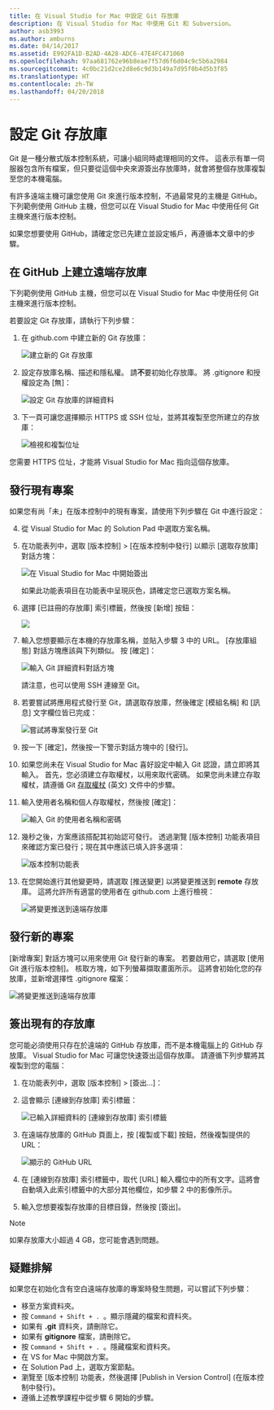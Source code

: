 ```yaml
---
title: 在 Visual Studio for Mac 中設定 Git 存放庫
description: 在 Visual Studio for Mac 中使用 Git 和 Subversion。
author: asb3993
ms.author: amburns
ms.date: 04/14/2017
ms.assetid: E992FA1D-B2AD-4A28-ADC6-47E4FC471060
ms.openlocfilehash: 97aa681762e96b8eae7f57d6f6d04c9c5b6a2984
ms.sourcegitcommit: 4c0bc21d2ce2d8e6c9d3b149a7d95f0b4d5b3f85
ms.translationtype: HT
ms.contentlocale: zh-TW
ms.lasthandoff: 04/20/2018
---
```

# <a name="setting-up-a-git-repository"></a>設定 Git 存放庫

Git 是一種分散式版本控制系統，可讓小組同時處理相同的文件。 這表示有單一伺服器包含所有檔案，但只要從這個中央來源簽出存放庫時，就會將整個存放庫複製至您的本機電腦。

有許多遠端主機可讓您使用 Git 來進行版本控制，不過最常見的主機是 GitHub。 下列範例使用 GitHub 主機，但您可以在 Visual Studio for Mac 中使用任何 Git 主機來進行版本控制。

如果您想要使用 GitHub，請確定您已先建立並設定帳戶，再遵循本文章中的步驟。 

## <a name="creating-a-remote-repo-on-github"></a>在 GitHub 上建立遠端存放庫

下列範例使用 GitHub 主機，但您可以在 Visual Studio for Mac 中使用任何 Git 主機來進行版本控制。

若要設定 Git 存放庫，請執行下列步驟：

1. 在 github.com 中建立新的 Git 存放庫：

    ![建立新的 Git 存放庫](media/version-control-git1-sml.png)

2. 設定存放庫名稱、描述和隱私權。 請**不**要初始化存放庫。 將 .gitignore 和授權設定為 [無]：

    ![設定 Git 存放庫的詳細資料](media/version-control-git2.png)

3. 下一頁可讓您選擇顯示 HTTPS 或 SSH 位址，並將其複製至您所建立的存放庫：

    ![檢視和複製位址](media/version-control-git3.png)

  您需要 HTTPS 位址，才能將 Visual Studio for Mac 指向這個存放庫。


## <a name="publishing-an-existing-project"></a>發行現有專案

如果您有尚「未」在版本控制中的現有專案，請使用下列步驟在 Git 中進行設定：

4.  從 Visual Studio for Mac 的 Solution Pad 中選取方案名稱。 

5. 在功能表列中，選取 [版本控制] > [在版本控制中發行] 以顯示 [選取存放庫] 對話方塊：

    ![在 Visual Studio for Mac 中開始簽出](media/version-control-git4-sml.png)

    如果此功能表項目在功能表中呈現灰色，請確定您已選取方案名稱。  

6. 選擇 [已註冊的存放庫] 索引標籤，然後按 [新增] 按鈕：

    ![](media/version-control-git5.png)

7. 輸入您想要顯示在本機的存放庫名稱，並貼入步驟 3 中的 URL。 [存放庫組態] 對話方塊應該與下列類似。 按 [確定]： 

    ![輸入 Git 詳細資料對話方塊](media/version-control-git6.png)

    請注意，也可以使用 SSH 連線至 Git。

8. 若要嘗試將應用程式發行至 Git，請選取存放庫，然後確定 [模組名稱] 和 [訊息] 文字欄位皆已完成：

    ![嘗試將專案發行至 Git](media/version-control-git7.png)

9. 按一下 [確定]，然後按一下警示對話方塊中的 [發行]。

10. 如果您尚未在 Visual Studio for Mac 喜好設定中輸入 Git 認證，請立即將其輸入。 首先，您必須建立存取權杖，以用來取代密碼。 如果您尚未建立存取權杖，請遵循 Git [存取權杖](https://help.github.com/articles/creating-an-access-token-for-command-line-use/) \(英文\) 文件中的步驟。

11. 輸入使用者名稱和個人存取權杖，然後按 [確定]：

    ![輸入 Git 的使用者名稱和密碼](media/version-control-git9-sml.png)

12. 幾秒之後，方案應該搭配其初始認可發行。 透過瀏覽 [版本控制] 功能表項目來確認方案已發行；現在其中應該已填入許多選項： 

    ![版本控制功能表](media/version-control-git10.png)

13. 在您開始進行其他變更時，請選取 [推送變更] 以將變更推送到 **remote** 存放庫。 這將允許所有適當的使用者在 github.com 上進行檢視： 

    ![將變更推送到遠端存放庫](media/version-control-git11.png)

## <a name="publishing-a-new-project"></a>發行新的專案

[新增專案] 對話方塊可以用來使用 Git 發行新的專案。 若要啟用它，請選取 [使用 Git 進行版本控制]。 核取方塊，如下列螢幕擷取畫面所示。 這將會初始化您的存放庫，並新增選擇性 .gitignore 檔案：

![將變更推送到遠端存放庫](media/version-control-git12.png)

## <a name="checkout-an-existing-repository"></a>簽出現有的存放庫

您可能必須使用只存在於遠端的 GitHub 存放庫，而不是本機電腦上的 GitHub 存放庫。 Visual Studio for Mac 可讓您快速簽出這個存放庫。 請遵循下列步驟將其複製到您的電腦：

1. 在功能表列中，選取 [版本控制] > [簽出...]：

2. 這會顯示 [連線到存放庫] 索引標籤：

    ![已輸入詳細資料的 [連線到存放庫] 索引標籤](media/version-control-git13.png)

3. 在遠端存放庫的 GitHub 頁面上，按 [複製或下載] 按鈕，然後複製提供的 URL：

    ![顯示的 GitHub URL](media/version-control-git14.png)

4. 在 [連線到存放庫] 索引標籤中，取代 [URL] 輸入欄位中的所有文字。這將會自動填入此索引標籤中的大部分其他欄位，如步驟 2 中的影像所示。

5. 輸入您想要複製存放庫的目標目錄，然後按 [簽出]。

> [!NOTE]
如果存放庫大小超過 4 GB，您可能會遇到問題。

## <a name="troubleshooting"></a>疑難排解

如果您在初始化含有空白遠端存放庫的專案時發生問題，可以嘗試下列步驟：

- 移至方案資料夾。
- 按 `Command + Shift + . `。顯示隱藏的檔案和資料夾。
- 如果有 **.git** 資料夾，請刪除它。
- 如果有 **gitignore** 檔案，請刪除它。
- 按 `Command + Shift + . `。隱藏檔案和資料夾。
- 在 VS for Mac 中開啟方案。
- 在 Solution Pad 上，選取方案節點。
- 瀏覽至 [版本控制] 功能表，然後選擇 [Publish in Version Control] (在版本控制中發行)。
- 遵循上述教學課程中從步驟 6 開始的步驟。